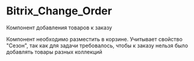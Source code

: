 # Bitrix_Change_Order
Компонент добавления товаров к заказу

Компонент необходимо разместить в корзине. Учитывает свойство "Сезон", так как для задачи требовалось, чтобы к заказу нельзя было добавлять товары разных коллекций
